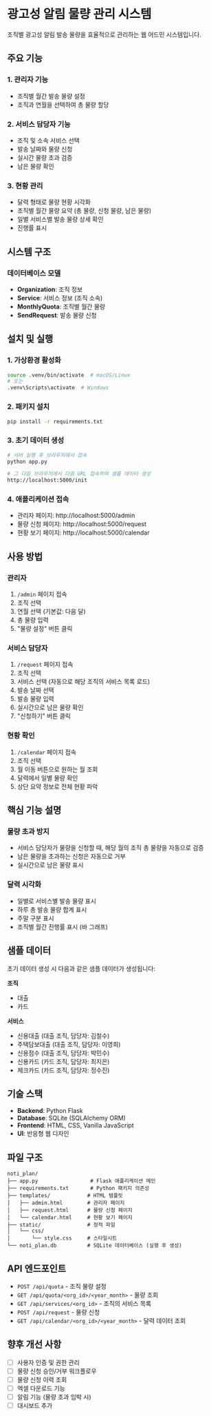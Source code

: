 # 광고성 알림 물량 관리 시스템

조직별 광고성 알림 발송 물량을 효율적으로 관리하는 웹 어드민 시스템입니다.

## 주요 기능

### 1. 관리자 기능
- 조직별 월간 발송 물량 설정
- 조직과 연월을 선택하여 총 물량 할당

### 2. 서비스 담당자 기능
- 조직 및 소속 서비스 선택
- 발송 날짜와 물량 신청
- 실시간 물량 초과 검증
- 남은 물량 확인

### 3. 현황 관리
- 달력 형태로 물량 현황 시각화
- 조직별 월간 물량 요약 (총 물량, 신청 물량, 남은 물량)
- 일별 서비스별 발송 물량 상세 확인
- 진행률 표시

## 시스템 구조

### 데이터베이스 모델
- **Organization**: 조직 정보
- **Service**: 서비스 정보 (조직 소속)
- **MonthlyQuota**: 조직별 월간 물량
- **SendRequest**: 발송 물량 신청

## 설치 및 실행

### 1. 가상환경 활성화
```bash
source .venv/bin/activate  # macOS/Linux
# 또는
.venv\Scripts\activate  # Windows
```

### 2. 패키지 설치
```bash
pip install -r requirements.txt
```

### 3. 초기 데이터 생성
```bash
# 서버 실행 후 브라우저에서 접속
python app.py

# 그 다음 브라우저에서 다음 URL 접속하여 샘플 데이터 생성
http://localhost:5000/init
```

### 4. 애플리케이션 접속
- 관리자 페이지: http://localhost:5000/admin
- 물량 신청 페이지: http://localhost:5000/request
- 현황 보기 페이지: http://localhost:5000/calendar

## 사용 방법

### 관리자
1. `/admin` 페이지 접속
2. 조직 선택
3. 연월 선택 (기본값: 다음 달)
4. 총 물량 입력
5. "물량 설정" 버튼 클릭

### 서비스 담당자
1. `/request` 페이지 접속
2. 조직 선택
3. 서비스 선택 (자동으로 해당 조직의 서비스 목록 로드)
4. 발송 날짜 선택
5. 발송 물량 입력
6. 실시간으로 남은 물량 확인
7. "신청하기" 버튼 클릭

### 현황 확인
1. `/calendar` 페이지 접속
2. 조직 선택
3. 월 이동 버튼으로 원하는 월 조회
4. 달력에서 일별 물량 확인
5. 상단 요약 정보로 전체 현황 파악

## 핵심 기능 설명

### 물량 초과 방지
- 서비스 담당자가 물량을 신청할 때, 해당 월의 조직 총 물량을 자동으로 검증
- 남은 물량을 초과하는 신청은 자동으로 거부
- 실시간으로 남은 물량 표시

### 달력 시각화
- 일별로 서비스별 발송 물량 표시
- 하루 총 발송 물량 합계 표시
- 주말 구분 표시
- 조직별 월간 진행률 표시 (바 그래프)

## 샘플 데이터

초기 데이터 생성 시 다음과 같은 샘플 데이터가 생성됩니다:

**조직**
- 대출
- 카드

**서비스**
- 신용대출 (대출 조직, 담당자: 김철수)
- 주택담보대출 (대출 조직, 담당자: 이영희)
- 신용점수 (대출 조직, 담당자: 박민수)
- 신용카드 (카드 조직, 담당자: 최지은)
- 체크카드 (카드 조직, 담당자: 정수진)

## 기술 스택

- **Backend**: Python Flask
- **Database**: SQLite (SQLAlchemy ORM)
- **Frontend**: HTML, CSS, Vanilla JavaScript
- **UI**: 반응형 웹 디자인

## 파일 구조

```
noti_plan/
├── app.py                 # Flask 애플리케이션 메인
├── requirements.txt       # Python 패키지 의존성
├── templates/            # HTML 템플릿
│   ├── admin.html        # 관리자 페이지
│   ├── request.html      # 물량 신청 페이지
│   └── calendar.html     # 현황 보기 페이지
├── static/               # 정적 파일
│   └── css/
│       └── style.css     # 스타일시트
└── noti_plan.db          # SQLite 데이터베이스 (실행 후 생성)
```

## API 엔드포인트

- `POST /api/quota` - 조직 물량 설정
- `GET /api/quota/<org_id>/<year_month>` - 물량 조회
- `GET /api/services/<org_id>` - 조직의 서비스 목록
- `POST /api/request` - 물량 신청
- `GET /api/calendar/<org_id>/<year_month>` - 달력 데이터 조회

## 향후 개선 사항

- [ ] 사용자 인증 및 권한 관리
- [ ] 물량 신청 승인/거부 워크플로우
- [ ] 물량 신청 이력 조회
- [ ] 엑셀 다운로드 기능
- [ ] 알림 기능 (물량 초과 임박 시)
- [ ] 대시보드 추가